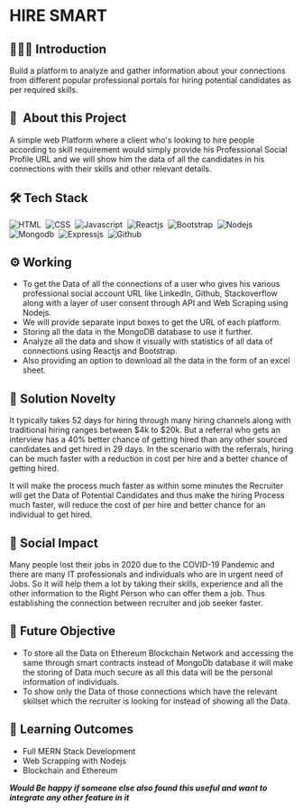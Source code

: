 # HIRE SMART

## 👨🏻‍💻&nbsp;Introduction
Build a platform to analyze and gather information about your connections from different popular professional portals for hiring potential candidates as per required skills.

## 🔭&nbsp; About this Project
A simple web Platform where a client who's looking to hire people according to skill requirement would simply provide his Professional Social Profile URL and we will show him the data of all the candidates in his connections with their skills and other relevant details.

## 🛠️&nbsp;Tech Stack
![HTML](https://img.shields.io/badge/html5%20-%23E34F26.svg?&style=for-the-badge&logo=html5&logoColor=white)&nbsp;
![CSS](https://img.shields.io/badge/css3%20-%231572B6.svg?&style=for-the-badge&logo=css3&logoColor=white)&nbsp;
![Javascript](https://img.shields.io/badge/javascript%20-%23323330.svg?&style=for-the-badge&logo=javascript&logoColor=%23F7DF1E)&nbsp;
![Reactjs](https://img.shields.io/badge/react%20-%2320232a.svg?&style=for-the-badge&logo=react&logoColor=%2361DAFB)&nbsp;
![Bootstrap](https://img.shields.io/badge/bootstrap%20-%23563D7C.svg?&style=for-the-badge&logo=bootstrap&logoColor=white)&nbsp;
![Nodejs](https://img.shields.io/badge/node.js%20-%2343853D.svg?&style=for-the-badge&logo=node.js&logoColor=white)&nbsp;
![Mongodb](https://img.shields.io/badge/MongoDB-%234ea94b.svg?&style=for-the-badge&logo=mongodb&logoColor=white)&nbsp;
![Expressjs](https://img.shields.io/badge/express.js%20-%23404d59.svg?&style=for-the-badge)&nbsp;
![Github](https://img.shields.io/badge/github%20-%23121011.svg?&style=for-the-badge&logo=github&logoColor=white)&nbsp;

## ⚙️&nbsp;Working

 - To get the Data of all the connections of a user who gives his various professional social account URL like LinkedIn, Github, Stackoverflow along with a layer of user consent through API and Web Scraping using Nodejs.
 - We will provide separate input boxes to get the URL of each platform.
 - Storing all the data in the MongoDB database to use it further.
 - Analyze all the data and show it visually with statistics of all data of connections using Reactjs and Bootstrap.
 - Also providing an option to download all the data in the form of an excel sheet.

## 🎯&nbsp;Solution Novelty
It typically takes 52 days for hiring through many hiring channels along with traditional hiring ranges between $4k to $20k. But a referral who gets an interview has a 40% better chance of getting hired than any other sourced candidates and get hired in 29 days. In the scenario with the referrals, hiring can be much faster with a reduction in cost per hire and a better chance of getting hired.

It will make the process much faster as within some minutes the Recruiter will get the Data of Potential Candidates and thus make the hiring Process much faster, will reduce the cost of per hire and better chance for an individual to get hired.

## 🤝&nbsp;Social Impact
Many people lost their jobs in 2020 due to the COVID-19 Pandemic and there are many IT professionals and individuals who are in urgent need of Jobs. So it will help them a lot by taking their skills, experience and all the other information to the Right Person who can offer them a job. Thus establishing the connection between recruiter and job seeker faster.

## 🧭&nbsp;Future Objective
 - To store all the Data on Ethereum Blockchain Network and accessing the same through smart contracts instead of MongoDb database it will make the storing of Data much secure as all this data will be the personal information of individuals.
 - To show only the Data of those connections which have the relevant skillset which the recruiter is looking for instead of showing all the Data.

## 📗&nbsp;Learning Outcomes

 - Full MERN Stack Development
 - Web Scrapping with Nodejs
 - Blockchain and Ethereum

_**Would Be happy if someone else also found this useful and want to integrate any other feature in it**_
